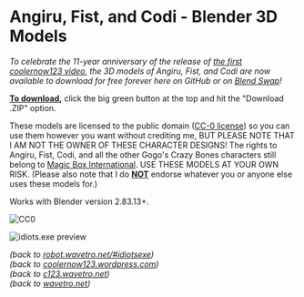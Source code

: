# Angiru, Fist, and Codi - Blender 3D Models

*To celebrate the 11-year anniversary of the release of [the first coolernow123 video](https://www.youtube.com/watch?v=xYhdlJPdXkE), the 3D models of Angiru, Fist, and Codi are now available to download for free forever here on GitHub or on [Blend Swap](https://blendswap.com/blend/27763)!*

<ins>**To download</ins>,** click the big green button at the top and hit the "Download .ZIP" option.

These models are licensed to the public domain ([CC-0 license](https://creativecommons.org/share-your-work/public-domain/cc0)) so you can use them however you want without crediting me, BUT PLEASE NOTE THAT I AM NOT THE OWNER OF THESE CHARACTER DESIGNS! The rights to Angiru, Fist, Codi, and all the other Gogo's Crazy Bones characters still belong to [Magic Box International](https://www.magicboxint.com/). USE THESE MODELS AT YOUR OWN RISK. (Please also note that I do <ins>**NOT**</ins> endorse whatever you or anyone else uses these models for.)

Works with Blender version 2.83.13+.

![CC0](https://licensebuttons.net/p/zero/1.0/88x31.png)

![idiots.exe preview](https://robot.wavetro.net/assets/images/image128.png)

*(back to [robot.wavetro.net/#idiotsexe](https://robot.wavetro.net/#idiotsexe))* <br>
*(back to [coolernow123.wordpress.com](https://coolernow123.wordpress.com))*<br>
*(back to [c123.wavetro.net](https://c123.wavetro.net))*<br>
*(back to [wavetro.net](https://wavetro.net))*
